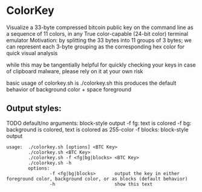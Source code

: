 # ColorKey

Visualize a 33-byte compressed bitcoin public key on the command line as a sequence of 11 colors, in any True color-capable (24-bit color) terminal emulator
Motivation: by splitting the 33 bytes into 11 groups of 3 bytes; we can represent each 3-byte grouping as the corresponding hex color for quick visual analysis

while this may be tangentially helpful for quickly checking your keys in case of clipboard malware, please rely on it at your own risk
 
basic usage of colorkey.sh is ./colorkey.sh <BTC KEY>
this produces the default behavior of background color + space foreground


## Output styles:
TODO default/no arguments: block-style output
-f fg: text is colored 
-f bg: background is colored, text is colored as 255-color
-f blocks: block-style output 

```
usage:  ./colorkey.sh [options] <BTC Key>
        ./colorkey.sh <BTC Key>
        ./colorkey.sh -f <fg|bg|blocks> <BTC Key>
        ./colorkey.sh -h
        options:
                -f <fg|bg|blocks>       output the key in either foreground color, background color, or as blocks (default behavior)
                -h                      show this text
```
